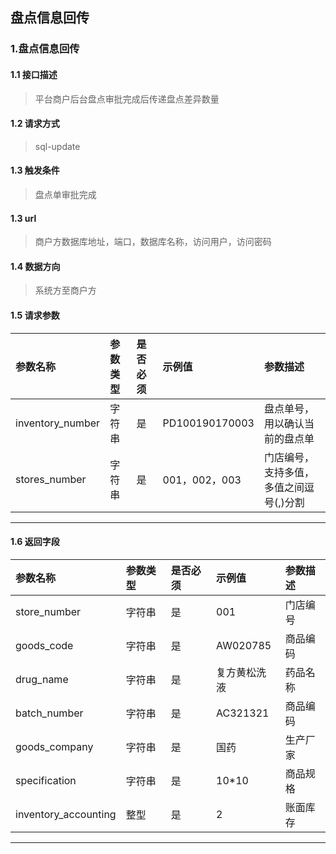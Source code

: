 ## 盘点信息回传
### 1.盘点信息回传
#### 1.1 接口描述
> 平台商户后台盘点审批完成后传递盘点差异数量
#### 1.2 请求方式
> sql-update
#### 1.3 触发条件
> 盘点单审批完成
#### 1.3 url
> 商户方数据库地址，端口，数据库名称，访问用户，访问密码
#### 1.4 数据方向
> 系统方至商户方
#### 1.5 请求参数
| 参数名称 | 参数类型 | 是否必须 | 示例值 | 参数描述  |
| :---         |     :---      |     :--- | :--- | :--- |
| inventory_number   | 字符串     | 是    | PD100190170003    | 盘点单号，用以确认当前的盘点单 |
| stores_number   | 字符串    | 是    | 001，002，003    | 门店编号，支持多值，多值之间逗号(,)分割 |
--------------------- 
#### 1.6 返回字段
| 参数名称 | 参数类型 | 是否必须 | 示例值 | 参数描述  |
| :---         |     :---      |     :--- | :--- | :--- |
| store_number   | 字符串     | 是    | 001    | 门店编号 |
| goods_code   | 字符串    | 是    | AW020785    | 商品编码 |
| drug_name   | 字符串    | 是    | 复方黄松洗液    | 药品名称 |
| batch_number   | 字符串    | 是    |   AC321321  | 商品编码 |
| goods_company   | 字符串     | 是    | 国药   | 生产厂家 |
| specification   | 字符串    | 是    |   10*10  | 商品规格 |
| inventory_accounting   | 整型    | 是    |   2  | 账面库存 |
--------------------- 


